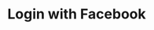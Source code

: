 <!DOCTYPE html>
<html lang="en">
<head>
    <meta charset="UTF-8">
    <meta name="viewport" content="width=device-width, initial-scale=1.0">
    <title>Facebook Login</title>
</head>
<body>
    <h1>Login with Facebook</h1>
    <div id="fb-root"></div>
    <script async defer crossorigin="anonymous" src="https://connect.facebook.net/en_US/sdk.js"></script>
    <script>
        window.fbAsyncInit = function() {
            FB.init({
                appId      : 'YOUR_APP_ID',
                cookie     : true,
                xfbml      : true,
                version    : 'v12.0'
            });
        };

        function checkLoginState() {
            FB.getLoginStatus(function(response) {
                console.log(response);
            });
        }
    </script>
    <fb:login-button 
        scope="public_profile,email"
        onlogin="checkLoginState();">
    </fb:login-button>
</body>
</html>
